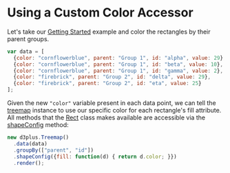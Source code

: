 # Using a Custom Color Accessor

Let's take our [Getting Started]() example and color the rectangles by their parent groups.

```js
var data = [
  {color: "cornflowerblue", parent: "Group 1", id: "alpha", value: 29},
  {color: "cornflowerblue", parent: "Group 1", id: "beta", value: 10},
  {color: "cornflowerblue", parent: "Group 1", id: "gamma", value: 2},
  {color: "firebrick", parent: "Group 2", id: "delta", value: 29},
  {color: "firebrick", parent: "Group 2", id: "eta", value: 25}
];
```

Given the new `"color"` variable present in each data point, we can tell the [treemap](https://github.com/d3plus/d3plus-text#Treemap) instance to use our specific color for each rectangle's fill attribute. All methods that the [Rect](https://github.com/d3plus/d3plus-shape#Rect) class makes available are accessible via the [shapeConfig](https://github.com/d3plus/d3plus-viz#Viz.shapeConfig) method:

```js
new d3plus.Treemap()
  .data(data)
  .groupBy(["parent", "id"])
  .shapeConfig({fill: function(d) { return d.color; }})
  .render();
```

